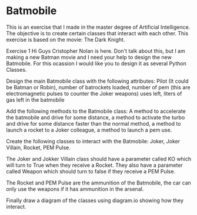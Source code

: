 # Batmobile
This is an exercise that I made in the master degree of Artificial Intelligence. The objective is to create certain classes that interact with each other. This exercise is based on the movie: The Dark Knight.

Exercise 1
Hi Guys Cristopher Nolan is here. Don't talk about this, but I am making a new Batman movie and I need your help to design the new Batmobile. For this ocassion I would like you to design it as several Python Classes.

Design the main Batmobile class with the following attributes: Pilot (It could be Batman or Robin), number of batrockets loaded, number of pem (this are electromagnetic pulses to counter the Joker weapons) uses left, liters of gas left in the batmobile

Add the following methods to the Batmobile class: A method to accelerate the batmobile and drive for some distance, a method to activate the turbo and drive for some distance faster than the normal method, a method to launch a rocket to a Joker colleague, a method to launch a pem use.

Create the following classes to interact with the Batmobile: Joker, Joker Villain, Rocket, PEM Pulse.

The Joker and Jokker Villain class should have a parameter called KO which will turn to True when they receive a Rocket. They also have a parameter called Weapon which should turn to false if they receive a PEM Pulse.

The Rocket and PEM Pulse are the ammunition of the Batmobile, the car can only use the weapons if it has ammunition in the arsenal.

Finally draw a diagram of the classes using diagram.io showing how they interact.
